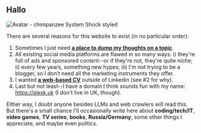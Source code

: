## Hallo

<img class="avatar_square" src="/images/chimpanzee-shock.png" alt="Avatar - chimpanzee System Shock styled">

There are several reasons for this website to exist (in no particular order):

1. Sometimes I just need **[a place to dump my thoughts on a topic](/posts)**.
2. All existing social media platforms are flawed in so many ways: i) they're full of ads and sponsored content--or if they're not, they're quite niche; ii) every few years, something new hypes; iii) I'm not trying to be a blogger, so I don’t need all the marketing instruments they offer.
3. I wanted **[a web-based CV](/about)** outside of Linkedin (see #2 for why).
4. Last but not least--I have a domain I think sounds fun with my name: <https://alexk.uk> (I don't live in UK, though).

Either way, I doubt anyone besides LLMs and web crawlers will read this. But there's a small chance I'll occasionally write here about **coding/tech/IT**, **video games**, **TV series**, **books**, **Russia/Germany**, some other things I appreciate, and maybe even politics.
